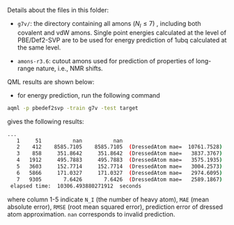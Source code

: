 

Details about the files in this folder:

- `g7v/`: the directory containing all amons ($N_I\leq 7$) , including both covalent and vdW amons. Single point energies calculated at the level of PBE/Def2-SVP are to be used for energy prediction of 1ubq calculated at the same level.

- `amons-r3.6`: cutout amons used for prediction of properties of long-range nature, i.e., NMR shifts.


QML results are shown below:

- for energy prediction, run the following command
```bash
aqml -p pbedef2svp -train g7v -test target 
```
gives the following results:
```bash
...
   1     51          nan          nan
   2    412    8585.7105    8585.7105  (DressedAtom mae=  10761.7528)
   3    858     351.8642     351.8642  (DressedAtom mae=   3837.3767)
   4   1912     495.7883     495.7883  (DressedAtom mae=   3575.1935)
   5   3603     152.7714     152.7714  (DressedAtom mae=   3004.2573)
   6   5866     171.0327     171.0327  (DressedAtom mae=   2974.6095)
   7   9305       7.6426       7.6426  (DressedAtom mae=   2589.1867)
 elapsed time:  10306.493880271912  seconds
```
where column 1-5 indicate `N_I` (the number of heavy atom), `MAE` (mean absolute error), `RMSE` (root mean squared error), prediction error of dressed atom approximation. `nan` corresponds to invalid prediction.


